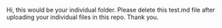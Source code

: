 Hi, this would be your individual folder. Please delete this test.md file after uploading your individual files in this repo. Thank you. 
